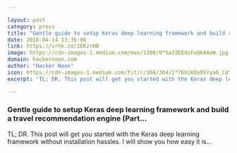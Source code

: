 ```yaml
---

layout: post
category: press
title: "Gentle guide to setup Keras deep learning framework and build a travel recommendation engine (Part…"
date: 2018-04-14 13:36:08
link: https://vrhk.co/2EKzrHB
image: https://cdn-images-1.medium.com/max/1200/0*5a3ZEEUsFxQKAAeW.jpg
domain: hackernoon.com
author: "Hacker Noon"
icon: https://cdn-images-1.medium.com/fit/c/304/304/1*76XiKOa05Yya6_CdYX8pVg.jpeg
excerpt: "TL; DR. This post will get you started with the Keras deep learning framework without installation hassles. I will show you how easy it is…"

---
```


### Gentle guide to setup Keras deep learning framework and build a travel recommendation engine (Part…

TL; DR. This post will get you started with the Keras deep learning framework without installation hassles. I will show you how easy it is…
